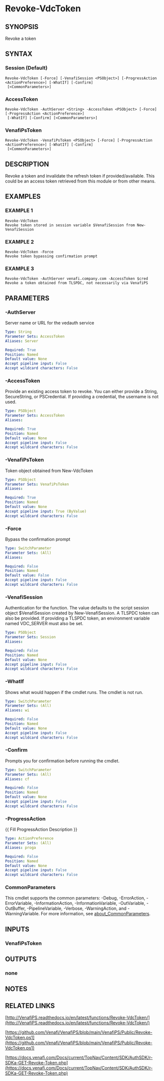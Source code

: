# Revoke-VdcToken

## SYNOPSIS
Revoke a token

## SYNTAX

### Session (Default)
```
Revoke-VdcToken [-Force] [-VenafiSession <PSObject>] [-ProgressAction <ActionPreference>] [-WhatIf] [-Confirm]
 [<CommonParameters>]
```

### AccessToken
```
Revoke-VdcToken -AuthServer <String> -AccessToken <PSObject> [-Force] [-ProgressAction <ActionPreference>]
 [-WhatIf] [-Confirm] [<CommonParameters>]
```

### VenafiPsToken
```
Revoke-VdcToken -VenafiPsToken <PSObject> [-Force] [-ProgressAction <ActionPreference>] [-WhatIf] [-Confirm]
 [<CommonParameters>]
```

## DESCRIPTION
Revoke a token and invalidate the refresh token if provided/available.
This could be an access token retrieved from this module or from other means.

## EXAMPLES

### EXAMPLE 1
```
Revoke-VdcToken
Revoke token stored in session variable $VenafiSession from New-VenafiSession
```

### EXAMPLE 2
```
Revoke-VdcToken -Force
Revoke token bypassing confirmation prompt
```

### EXAMPLE 3
```
Revoke-VdcToken -AuthServer venafi.company.com -AccessToken $cred
Revoke a token obtained from TLSPDC, not necessarily via VenafiPS
```

## PARAMETERS

### -AuthServer
Server name or URL for the vedauth service

```yaml
Type: String
Parameter Sets: AccessToken
Aliases: Server

Required: True
Position: Named
Default value: None
Accept pipeline input: False
Accept wildcard characters: False
```

### -AccessToken
Provide an existing access token to revoke.
You can either provide a String, SecureString, or PSCredential.
If providing a credential, the username is not used.

```yaml
Type: PSObject
Parameter Sets: AccessToken
Aliases:

Required: True
Position: Named
Default value: None
Accept pipeline input: False
Accept wildcard characters: False
```

### -VenafiPsToken
Token object obtained from New-VdcToken

```yaml
Type: PSObject
Parameter Sets: VenafiPsToken
Aliases:

Required: True
Position: Named
Default value: None
Accept pipeline input: True (ByValue)
Accept wildcard characters: False
```

### -Force
Bypass the confirmation prompt

```yaml
Type: SwitchParameter
Parameter Sets: (All)
Aliases:

Required: False
Position: Named
Default value: False
Accept pipeline input: False
Accept wildcard characters: False
```

### -VenafiSession
Authentication for the function.
The value defaults to the script session object $VenafiSession created by New-VenafiSession.
A TLSPDC token can also be provided.
If providing a TLSPDC token, an environment variable named VDC_SERVER must also be set.

```yaml
Type: PSObject
Parameter Sets: Session
Aliases:

Required: False
Position: Named
Default value: None
Accept pipeline input: False
Accept wildcard characters: False
```

### -WhatIf
Shows what would happen if the cmdlet runs.
The cmdlet is not run.

```yaml
Type: SwitchParameter
Parameter Sets: (All)
Aliases: wi

Required: False
Position: Named
Default value: None
Accept pipeline input: False
Accept wildcard characters: False
```

### -Confirm
Prompts you for confirmation before running the cmdlet.

```yaml
Type: SwitchParameter
Parameter Sets: (All)
Aliases: cf

Required: False
Position: Named
Default value: None
Accept pipeline input: False
Accept wildcard characters: False
```

### -ProgressAction
{{ Fill ProgressAction Description }}

```yaml
Type: ActionPreference
Parameter Sets: (All)
Aliases: proga

Required: False
Position: Named
Default value: None
Accept pipeline input: False
Accept wildcard characters: False
```

### CommonParameters
This cmdlet supports the common parameters: -Debug, -ErrorAction, -ErrorVariable, -InformationAction, -InformationVariable, -OutVariable, -OutBuffer, -PipelineVariable, -Verbose, -WarningAction, and -WarningVariable. For more information, see [about_CommonParameters](http://go.microsoft.com/fwlink/?LinkID=113216).

## INPUTS

### VenafiPsToken
## OUTPUTS

### none
## NOTES

## RELATED LINKS

[http://VenafiPS.readthedocs.io/en/latest/functions/Revoke-VdcToken/](http://VenafiPS.readthedocs.io/en/latest/functions/Revoke-VdcToken/)

[https://github.com/Venafi/VenafiPS/blob/main/VenafiPS/Public/Revoke-VdcToken.ps1](https://github.com/Venafi/VenafiPS/blob/main/VenafiPS/Public/Revoke-VdcToken.ps1)

[https://docs.venafi.com/Docs/current/TopNav/Content/SDK/AuthSDK/r-SDKa-GET-Revoke-Token.php](https://docs.venafi.com/Docs/current/TopNav/Content/SDK/AuthSDK/r-SDKa-GET-Revoke-Token.php)


